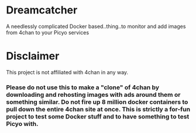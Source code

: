 # Dreamcatcher
A needlessly complicated Docker based..thing..to monitor and add images from 4chan to your Picyo services

# Disclaimer
This project is not affiliated with 4chan in any way.

### Please do not use this to make a "clone" of 4chan by downloading and rehosting images with ads around them or something similar. Do not fire up 8 million docker containers to pull down the entire 4chan site at once. This is strictly a for-fun project to test some Docker stuff and to have something to test Picyo with.
